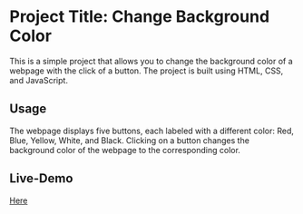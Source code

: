 # Project Title: Change Background Color

This is a simple project that allows you to change the background color of a webpage with the click of a button. The project is built using HTML, CSS, and JavaScript.

## Usage

The webpage displays five buttons, each labeled with a different color: Red, Blue, Yellow, White, and Black. Clicking on a button changes the background color of the webpage to the corresponding color.  

## Live-Demo

[Here](https://mkamburdev.github.io/change-background-color/)
